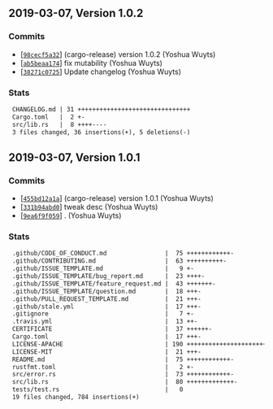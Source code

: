 ## 2019-03-07, Version 1.0.2
### Commits
- [[`98cecf5a32`](https://github.com/yoshuawuyts/ready/commit/98cecf5a32491a3d9fb238954ba6adbb619f1cf6)] (cargo-release) version 1.0.2 (Yoshua Wuyts)
- [[`ab5beaa174`](https://github.com/yoshuawuyts/ready/commit/ab5beaa174a79cdea95bfbbc640909c0dcf740f8)] fix mutability (Yoshua Wuyts)
- [[`38271c0725`](https://github.com/yoshuawuyts/ready/commit/38271c0725a0cd27d2faffd5ea943c74e74bb718)] Update changelog (Yoshua Wuyts)

### Stats
```diff
 CHANGELOG.md | 31 +++++++++++++++++++++++++++++++
 Cargo.toml   |  2 +-
 src/lib.rs   |  8 ++++----
 3 files changed, 36 insertions(+), 5 deletions(-)
```


## 2019-03-07, Version 1.0.1
### Commits
- [[`455bd12a1a`](https://github.com/yoshuawuyts/ready/commit/455bd12a1aeac3deae4c8432050b69eced51b956)] (cargo-release) version 1.0.1 (Yoshua Wuyts)
- [[`331b94abd0`](https://github.com/yoshuawuyts/ready/commit/331b94abd01c5848e51584ebf3ce5684cf08dd02)] tweak desc (Yoshua Wuyts)
- [[`9ea6f9f059`](https://github.com/yoshuawuyts/ready/commit/9ea6f9f0594e56261e46261b08ccfdebf7012299)] . (Yoshua Wuyts)

### Stats
```diff
 .github/CODE_OF_CONDUCT.md                |  75 ++++++++++++-
 .github/CONTRIBUTING.md                   |  63 ++++++++++-
 .github/ISSUE_TEMPLATE.md                 |   9 +-
 .github/ISSUE_TEMPLATE/bug_report.md      |  23 ++++-
 .github/ISSUE_TEMPLATE/feature_request.md |  43 +++++++-
 .github/ISSUE_TEMPLATE/question.md        |  18 +++-
 .github/PULL_REQUEST_TEMPLATE.md          |  21 +++-
 .github/stale.yml                         |  17 +++-
 .gitignore                                |   7 +-
 .travis.yml                               |  13 ++-
 CERTIFICATE                               |  37 ++++++-
 Cargo.toml                                |  17 +++-
 LICENSE-APACHE                            | 190 +++++++++++++++++++++++++++++++-
 LICENSE-MIT                               |  21 +++-
 README.md                                 |  75 ++++++++++++-
 rustfmt.toml                              |   2 +-
 src/error.rs                              |  73 ++++++++++++-
 src/lib.rs                                |  80 +++++++++++++-
 tests/test.rs                             |   0
 19 files changed, 784 insertions(+)
```


